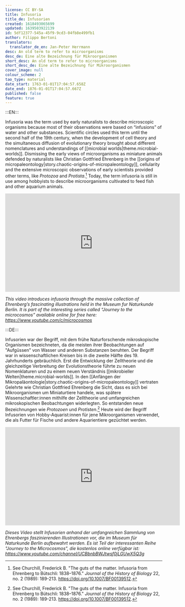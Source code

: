 ```yaml
---
license: CC BY-SA
title: Infusoria
title_de: Infusorien
created: 1618493065699
updated: 1639503922139
id: 5df12377-545a-45f9-9cd3-04fb8e499fb1
author: Filippo Bertoni
translators:
  translator_de_en: Jan-Peter Herrmann
desc: An old term to refer to microorganisms
desc_de: Eine alte Bezeichnung für Mikroorganismen
short_desc: An old term to refer to microorganisms
short_desc_de: Eine alte Bezeichnung für Mikroorganismen
cover_image: null
colour_scheme: 2
tao_type: material
date_start: 1763-01-01T17:04:57.658Z
date_end: 1876-01-01T17:04:57.667Z
published: false
feature: true
---
```


:::EN:::

Infusoria was the term used by early naturalists to describe microscopic organisms because most of their observations were based on “infusions” of water and other substances. Scientific circles used this term until the second half of the 19th century, when the development of cell theory and the simultaneous diffusion of evolutionary theory brought about different nomenclatures and understandings of [[microbial worlds|theme.microbial-worlds]]. Dismissing the early views of microorganisms as miniature animals defended by naturalists like Christian Gottfried Ehrenberg in the [[origins of micropaleontology|story.chaotic-origins-of-micropaleontology]], cellularity and the extensive microscopic observations of early scientists provided other terms, like _Protozoa_ and _Protista_.[^1] Today, the term infusoria is still in use among hobbyists to describe microorganisms cultivated to feed fish and other aquarium animals.

<iframe width="560" height="315" src="https://www.youtube-nocookie.com/embed/PKMUJdn09OU?controls=0" title="YouTube video player" frameborder="0" allow="accelerometer; autoplay; clipboard-write; encrypted-media; gyroscope; picture-in-picture" allowfullscreen></iframe>

_This video introduces infusoria through the massive collection of Ehrenberg’s fascinating illustrations held in the Museum fur Naturkunde Berlin. It is part of the interesting series called “Journey to the microcosmos” available online for free here: https://www.youtube.com/c/microcosmos_

[^1]: See Churchill, Frederick B. "The guts of the matter. Infusoria from Ehrenberg to Bütschli: 1838–1876." _Journal of the History of Biology_ 22, no. 2 (1989): 189-213. https://doi.org/10.1007/BF00139512. 


:::DE:::

Infusorien war der Begriff, mit dem frühe Naturforschende mikroskopische Organismen bezeichneten, da die meisten ihrer Beobachtungen auf "Aufgüssen" von Wasser und anderen Substanzen beruhten. Der Begriff war in wissenschaftlichen Kreisen bis in die zweite Hälfte des 19. Jahrhunderts gebräuchlich. Erst die Entwicklung der Zelltheorie und die gleichzeitige Verbreitung der Evolutionstheorie führte zu neuen Nomenklaturen und zu einem neuen Verständnis [[mikrobieller Welten|theme.microbial-worlds]]. In den [[Anfängen der Mikropaläontologie|story.chaotic-origins-of-micropaleontology]] vertraten Gelehrte wie Christian Gottfried Ehrenberg die Sicht, dass es sich bei Mikroorganismen um Miniaturtiere handele, was spätere Wissenschaftler:innen mithilfe der Zelltheorie und umfangreichen mikroskopischen Beobachtungen widerlegten. So entstanden neue Bezeichnungen wie _Protozoen_ und _Protisten_.[^1] Heute wird der Begriff Infusorien von Hobby-Aquarist:innen für jene Mikroorganismen verwendet, die als Futter für Fische und andere Aquarientiere gezüchtet werden.

<iframe width="560" height="315" src="https://www.youtube-nocookie.com/embed/PKMUJdn09OU?controls=0" title="YouTube video player" frameborder="0" allow="accelerometer; autoplay; clipboard-write; encrypted-media; gyroscope; picture-in-picture" allowfullscreen></iframe>

_Dieses Video stellt Infusorien anhand der umfangreichen Sammlung von Ehrenbergs faszinierenden Illustrationen vor, die im Museum für Naturkunde Berlin aufbewahrt werden. Es ist Teil der interessanten Reihe "Journey to the Microcosmos", die kostenlos online verfügbar ist: https://www.youtube.com/channel/UCBbnbBWJtwsf0jLGUwX5Q3g_ 

[^1]: Siehe Churchill, Frederick B. "The guts of the matter. Infusoria from Ehrenberg to Bütschli: 1838–1876." _Journal of the History of Biology_ 22, Nr. 2 (1989): 189–213. https://doi.org/10.1007/BF00139512.
